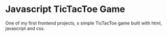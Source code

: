 # Javascript TicTacToe Game
One of my first frontend projects, s simple TicTacToe game built with html, javascript and css.
